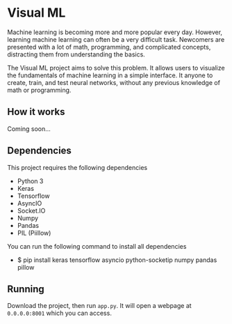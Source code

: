 # Visual ML

Machine learning is becoming more and more popular every day. However, learning machine learning can often be a very difficult task. Newcomers are presented with a lot of math, programming, and complicated concepts, distracting them from understanding the basics.

The Visual ML project aims to solve this problem. It allows users to visualize the fundamentals of machine learning in a simple interface. It anyone to create, train, and test neural networks, without any previous knowledge of math or programming.

## How it works

Coming soon...

## Dependencies

This project requires the following dependencies

* Python 3
* Keras
* Tensorflow
* AsyncIO
* Socket.IO
* Numpy
* Pandas
* PIL (Piillow)

You can run the following command to install all dependencies

* $ pip install keras tensorflow asyncio python-socketip numpy pandas pillow

## Running

Download the project, then run `app.py`. It will open a webpage at `0.0.0.0:8001` which you can access.
